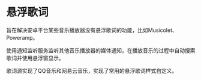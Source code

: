 # 悬浮歌词

旨在解决安卓平台某些音乐播放器没有悬浮歌词的功能，比如Musicolet、Poweramp。

使用通知监听服务监听其他音乐播放器的媒体通知，在播放音乐的过程中自动搜索歌词并使用悬浮窗显示。

歌词源实现了QQ音乐和网易云音乐，实现了常用的悬浮歌词样式自定义。
